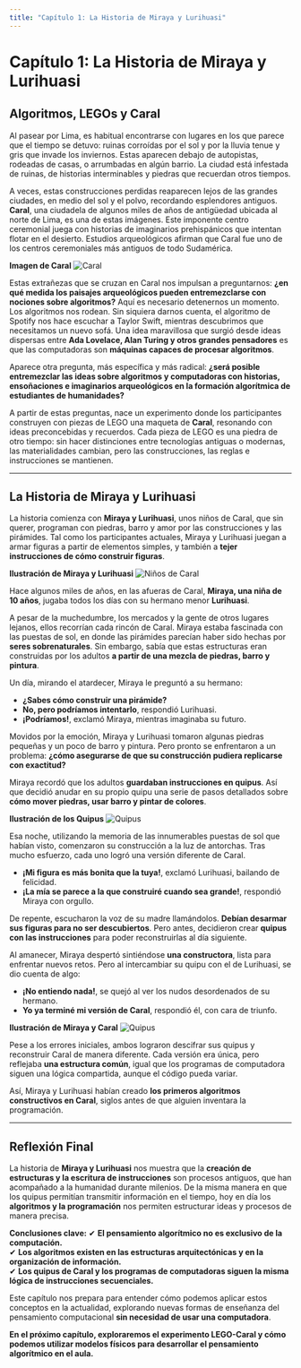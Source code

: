 ```yaml
---
title: "Capítulo 1: La Historia de Miraya y Lurihuasi"
---
```


# **Capítulo 1: La Historia de Miraya y Lurihuasi**

## Algoritmos, LEGOs y Caral

Al pasear por Lima, es habitual encontrarse con lugares en los que parece que el tiempo se detuvo: ruinas corroídas por el sol y por la lluvia tenue y gris que invade los inviernos. Estas aparecen debajo de autopistas, rodeadas de casas, o arrumbadas en algún barrio. La ciudad está infestada de ruinas, de historias interminables y piedras que recuerdan otros tiempos.

A veces, estas construcciones perdidas reaparecen lejos de las grandes ciudades, en medio del sol y el polvo, recordando esplendores antiguos. **Caral**, una ciudadela de algunos miles de años de antigüedad ubicada al norte de Lima, es una de estas imágenes. Este imponente centro ceremonial juega con historias de imaginarios prehispánicos que intentan flotar en el desierto. Estudios arqueológicos afirman que Caral fue uno de los centros ceremoniales más antiguos de todo Sudamérica.

**Imagen de Caral**
![Caral](images/caral.png)

Estas extrañezas que se cruzan en Caral nos impulsan a preguntarnos: **¿en qué medida los paisajes arqueológicos pueden entremezclarse con nociones sobre algoritmos?** Aquí es necesario detenernos un momento. Los algoritmos nos rodean. Sin siquiera darnos cuenta, el algoritmo de Spotify nos hace escuchar a Taylor Swift, mientras descubrimos que necesitamos un nuevo sofá. Una idea maravillosa que surgió desde ideas dispersas entre **Ada Lovelace, Alan Turing y otros grandes pensadores** es que las computadoras son **máquinas capaces de procesar algoritmos**.

Aparece otra pregunta, más específica y más radical: **¿será posible entremezclar las ideas sobre algoritmos y computadoras con historias, ensoñaciones e imaginarios arqueológicos en la formación algorítmica de estudiantes de humanidades?** 

A partir de estas preguntas, nace un experimento donde los participantes construyen con piezas de LEGO una maqueta de **Caral**, resonando con ideas preconcebidas y recuerdos. Cada pieza de LEGO es una piedra de otro tiempo: sin hacer distinciones entre tecnologías antiguas o modernas, las materialidades cambian, pero las construcciones, las reglas e instrucciones se mantienen.

---

## **La Historia de Miraya y Lurihuasi**

La historia comienza con **Miraya y Lurihuasi**, unos niños de Caral, que sin querer, programan con piedras, barro y amor por las construcciones y las pirámides. Tal como los participantes actuales, Miraya y Lurihuasi juegan a armar figuras a partir de elementos simples, y también a **tejer instrucciones de cómo construir figuras**.

**Ilustración de Miraya y Lurihuasi**
![Niños de Caral](images/ninos_caral.jpg)

Hace algunos miles de años, en las afueras de Caral, **Miraya, una niña de 10 años**, jugaba todos los días con su hermano menor **Lurihuasi**.

A pesar de la muchedumbre, los mercados y la gente de otros lugares lejanos, ellos recorrían cada rincón de Caral. Miraya estaba fascinada con las puestas de sol, en donde las pirámides parecían haber sido hechas por **seres sobrenaturales**. Sin embargo, sabía que estas estructuras eran construidas por los adultos **a partir de una mezcla de piedras, barro y pintura**.

Un día, mirando el atardecer, Miraya le preguntó a su hermano:

- **¿Sabes cómo construir una pirámide?**  
- **No, pero podríamos intentarlo**, respondió Lurihuasi.  
- **¡Podríamos!**, exclamó Miraya, mientras imaginaba su futuro.

Movidos por la emoción, Miraya y Lurihuasi tomaron algunas piedras pequeñas y un poco de barro y pintura. Pero pronto se enfrentaron a un problema: **¿cómo asegurarse de que su construcción pudiera replicarse con exactitud?** 

Miraya recordó que los adultos **guardaban instrucciones en quipus**. Así que decidió anudar en su propio quipu una serie de pasos detallados sobre **cómo mover piedras, usar barro y pintar de colores**.

**Ilustración de los Quipus**
![Quipus](images/quipus_caral.jpg)

Esa noche, utilizando la memoria de las innumerables puestas de sol que habían visto, comenzaron su construcción a la luz de antorchas. Tras mucho esfuerzo, cada uno logró una versión diferente de Caral.

- **¡Mi figura es más bonita que la tuya!**, exclamó Lurihuasi, bailando de felicidad.  
- **¡La mía se parece a la que construiré cuando sea grande!**, respondió Miraya con orgullo.

De repente, escucharon la voz de su madre llamándolos. **Debían desarmar sus figuras para no ser descubiertos**. Pero antes, decidieron crear **quipus con las instrucciones** para poder reconstruirlas al día siguiente.

Al amanecer, Miraya despertó sintiéndose **una constructora**, lista para enfrentar nuevos retos. Pero al intercambiar su quipu con el de Lurihuasi, se dio cuenta de algo:

- **¡No entiendo nada!**, se quejó al ver los nudos desordenados de su hermano.  
- **Yo ya terminé mi versión de Caral**, respondió él, con cara de triunfo.

**Ilustración de Miraya y Caral**
![Quipus](images/miraya_caral.jpg)

Pese a los errores iniciales, ambos lograron descifrar sus quipus y reconstruir Caral de manera diferente. Cada versión era única, pero reflejaba **una estructura común**, igual que los programas de computadora siguen una lógica compartida, aunque el código pueda variar.

Así, Miraya y Lurihuasi habían creado **los primeros algoritmos constructivos en Caral**, siglos antes de que alguien inventara la programación.

---

## **Reflexión Final**

La historia de **Miraya y Lurihuasi** nos muestra que la **creación de estructuras y la escritura de instrucciones** son procesos antiguos, que han acompañado a la humanidad durante milenios. De la misma manera en que los quipus permitían transmitir información en el tiempo, hoy en día los **algoritmos y la programación** nos permiten estructurar ideas y procesos de manera precisa.

**Conclusiones clave:**
✔ **El pensamiento algorítmico no es exclusivo de la computación.**  
✔ **Los algoritmos existen en las estructuras arquitectónicas y en la organización de información.**  
✔ **Los quipus de Caral y los programas de computadoras siguen la misma lógica de instrucciones secuenciales.**

Este capítulo nos prepara para entender cómo podemos aplicar estos conceptos en la actualidad, explorando nuevas formas de enseñanza del pensamiento computacional **sin necesidad de usar una computadora**.

**En el próximo capítulo, exploraremos el experimento LEGO-Caral y cómo podemos utilizar modelos físicos para desarrollar el pensamiento algorítmico en el aula.**

